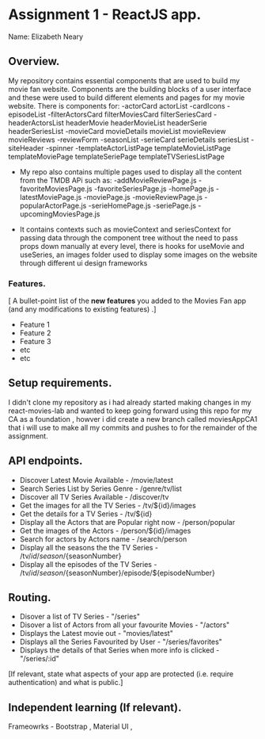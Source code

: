 # Assignment 1 - ReactJS app.

Name: Elizabeth Neary

## Overview.
My repository contains essential components that are used to build my movie fan website. Components are the building blocks of a user interface and these were used to build different elements and pages for my movie website. There is components for:
-actorCard actorList 
-cardIcons 
-episodeList 
-filterActorsCard filterMoviesCard filterSeriesCard 
-headerActorsList headerMovie headerMovieList headerSerie headerSeriesList 
-movieCard movieDetails movieList movieReview movieReviews 
-reviewForm 
-seasonList 
-serieCard serieDetails seriesList 
-siteHeader 
-spinner 
-templateActorListPage templateMovieListPage templateMoviePage templateSeriePage templateTVSeriesListPage

+ My repo also contains multiple pages used to display all the content from the TMDB APi such as:
-addMovieReviewPage.js 
-favoriteMoviesPage.js 
-favoriteSeriesPage.js 
-homePage.js 
-latestMoviePage.js 
-moviePage.js 
-movieReviewPage.js 
-popularActorPage.js 
-serieHomePage.js 
-seriePage.js 
-upcomingMoviesPage.js

+ It contains contexts such as movieContext and seriesContext for passing data through the component tree without the need to pass props down manually at every level, there is hooks for useMovie and useSeries, an images folder  used to display some images on the website through different ui design frameworks


### Features.
[ A bullet-point list of the __new features__ you added to the Movies Fan app (and any modifications to existing features) .]
 
+ Feature 1
+ Feature 2
+ Feature 3
+ etc
+ etc

## Setup requirements.

I didn't clone my repository as i had already started making changes in my react-movies-lab and wanted to keep going forward using this repo for my CA as a foundation , howver i did create a new branch called moviesAppCA1 that i will use to make all my commits and pushes to for the remainder of the assignment. 

## API endpoints.

+ Discover Latest Movie Available - /movie/latest
+ Search Series List by Series Genre - /genre/tv/list
+ Discover all TV Series Available - /discover/tv
+ Get the images for all the TV Series - /tv/${id}/images
+ Get the details for a TV Series - /tv/${id}
+ Display all the Actors that are Popular right now - /person/popular
+ Get the images of the Actors - /person/${id}/images
+ Search for actors by Actors name - /search/person
+ Display all the seasons the the TV Series - /tv/${id}/season/${seasonNumber}
+ Display all the episodes of the TV Series - /tv/${id}/season/${seasonNumber}/episode/${episodeNumber}


## Routing.

+ Disover a list of TV Series - "/series" 
+ Disover a list of Actors from all your favourite Movies - "/actors" 
+ Displays the Latest movie out - "movies/latest" 
+ Displays all the Series Favourited by User - "/series/favorites"
+ Displays the details of that Series when more info is clicked - "/series/:id"

[If relevant, state what aspects of your app are protected (i.e. require authentication) and what is public.]

## Independent learning (If relevant).
Frameowrks - Bootstrap , Material UI , 